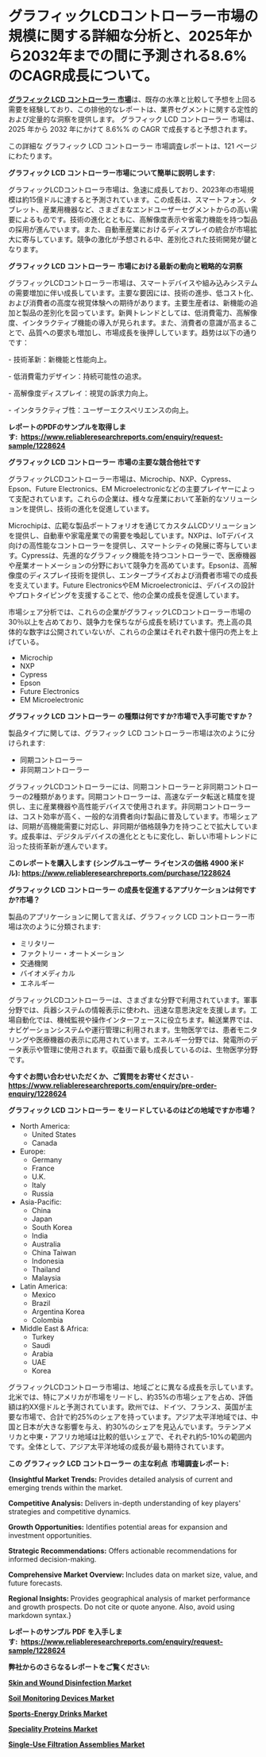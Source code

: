 <p><h1>グラフィックLCDコントローラー市場の規模に関する詳細な分析と、2025年から2032年までの間に予測される8.6%のCAGR成長について。</h1></p><p data-sourcepos="1:1-1:157"><strong><a href="https://www.reliableresearchreports.com/graphic-lcd-controller-r1228624?utm_campaign=110&utm_medium=36&utm_source=Github&utm_content=ia&utm_term=14012025&utm_id=graphic-lcd-controller">グラフィック LCD コントローラー 市場</a></strong>は、既存の水準と比較して予想を上回る需要を経験しており、この排他的なレポートは、業界セグメントに関する定性的および定量的な洞察を提供します。 グラフィック LCD コントローラー 市場は、2025 年から 2032 年にかけて 8.6%% の CAGR で成長すると予想されます。</p>
<p data-sourcepos="3:1-3:50">この詳細な グラフィック LCD コントローラー 市場調査レポートは、121 ページにわたります。</p>
<p><strong>グラフィック LCD コントローラー市場について簡単に説明します:</strong></p>
<p><p>グラフィックLCDコントローラ市場は、急速に成長しており、2023年の市場規模は約15億ドルに達すると予測されています。この成長は、スマートフォン、タブレット、産業用機器など、さまざまなエンドユーザーセグメントからの高い需要によるものです。技術の進化とともに、高解像度表示や省電力機能を持つ製品の採用が進んでいます。また、自動車産業におけるディスプレイの統合が市場拡大に寄与しています。競争の激化が予想される中、差別化された技術開発が鍵となります。</p></p>
<p><strong>グラフィック LCD コントローラー 市場における最新の動向と戦略的な洞察</strong></p>
<p><p>グラフィックLCDコントローラー市場は、スマートデバイスや組み込みシステムの需要増加に伴い成長しています。主要な要因には、技術の進歩、低コスト化、および消費者の高度な視覚体験への期待があります。主要生産者は、新機能の追加と製品の差別化を図っています。新興トレンドとしては、低消費電力、高解像度、インタラクティブ機能の導入が見られます。また、消費者の意識が高まることで、品質への要求も増加し、市場成長を後押ししています。趋势は以下の通りです：</p><p>- 技術革新：新機能と性能向上。</p><p>- 低消費電力デザイン：持続可能性の追求。</p><p>- 高解像度ディスプレイ：視覚の訴求力向上。</p><p>- インタラクティブ性：ユーザーエクスペリエンスの向上。</p></p>
<p><strong>レポートのPDFのサンプルを取得します</strong><strong>:&nbsp;&nbsp;<a href="https://www.reliableresearchreports.com/enquiry/request-sample/1228624?utm_campaign=110&utm_medium=36&utm_source=Github&utm_content=ia&utm_term=14012025&utm_id=graphic-lcd-controller">https://www.reliableresearchreports.com/enquiry/request-sample/1228624</a></strong></p>
<p><strong>グラフィック LCD コントローラー 市場の主要な競合他社です</strong></p>
<p><p>グラフィックLCDコントローラー市場は、Microchip、NXP、Cypress、Epson、Future Electronics、EM Microelectronicなどの主要プレイヤーによって支配されています。これらの企業は、様々な産業において革新的なソリューションを提供し、技術の進化を促進しています。</p><p>Microchipは、広範な製品ポートフォリオを通じてカスタムLCDソリューションを提供し、自動車や家電産業での需要を喚起しています。NXPは、IoTデバイス向けの高性能なコントローラーを提供し、スマートシティの発展に寄与しています。Cypressは、先進的なグラフィック機能を持つコントローラーで、医療機器や産業オートメーションの分野において競争力を高めています。Epsonは、高解像度のディスプレイ技術を提供し、エンタープライズおよび消費者市場での成長を支えています。Future ElectronicsやEM Microelectronicは、デバイスの設計やプロトタイピングを支援することで、他の企業の成長を促進しています。</p><p>市場シェア分析では、これらの企業がグラフィックLCDコントローラー市場の30％以上を占めており、競争力を保ちながら成長を続けています。売上高の具体的な数字は公開されていないが、これらの企業はそれぞれ数十億円の売上を上げている。</p></p>
<p><ul><li>Microchip</li><li>NXP</li><li>Cypress</li><li>Epson</li><li>Future Electronics</li><li>EM Microelectronic</li></ul></p>
<p><strong>グラフィック LCD コントローラー の種類は何ですか?市場で入手可能ですか？</strong></p>
<p>製品タイプに関しては、グラフィック LCD コントローラー市場は次のように分けられます:</p>
<p><ul><li>同期コントローラー</li><li>非同期コントローラー</li></ul></p>
<p><p>グラフィックLCDコントローラーには、同期コントローラーと非同期コントローラーの2種類があります。同期コントローラーは、高速なデータ転送と精度を提供し、主に産業機器や高性能デバイスで使用されます。非同期コントローラーは、コスト効率が高く、一般的な消費者向け製品に普及しています。市場シェアは、同期が高機能需要に対応し、非同期が価格競争力を持つことで拡大しています。成長率は、デジタルデバイスの進化とともに変化し、新しい市場トレンドに沿った技術革新が進んでいます。</p></p>
<p><strong>このレポートを購入します (シングルユーザー ライセンスの価格 4900 米ドル):&nbsp;<a href="https://www.reliableresearchreports.com/purchase/1228624?utm_campaign=110&utm_medium=36&utm_source=Github&utm_content=ia&utm_term=14012025&utm_id=graphic-lcd-controller">https://www.reliableresearchreports.com/purchase/1228624</a></strong></p>
<p><strong>グラフィック LCD コントローラー の成長を促進するアプリケーションは何ですか?市場？</strong></p>
<p>製品のアプリケーションに関して言えば、グラフィック LCD コントローラー市場は次のように分類されます:</p>
<p><ul><li>ミリタリー</li><li>ファクトリー・オートメーション</li><li>交通機関</li><li>バイオメディカル</li><li>エネルギー</li></ul></p>
<p><p>グラフィックLCDコントローラーは、さまざまな分野で利用されています。軍事分野では、兵器システムの情報表示に使われ、迅速な意思決定を支援します。工場自動化では、機械監視や操作インターフェースに役立ちます。輸送業界では、ナビゲーションシステムや運行管理に利用されます。生物医学では、患者モニタリングや医療機器の表示に応用されています。エネルギー分野では、発電所のデータ表示や管理に使用されます。収益面で最も成長しているのは、生物医学分野です。</p></p>
<p><strong>今すぐお問い合わせいただくか、ご質問をお寄せください</strong><strong>&nbsp;</strong>-<strong><a href="https://www.reliableresearchreports.com/enquiry/pre-order-enquiry/1228624?utm_campaign=110&utm_medium=36&utm_source=Github&utm_content=ia&utm_term=14012025&utm_id=graphic-lcd-controller">https://www.reliableresearchreports.com/enquiry/pre-order-enquiry/1228624</a></strong></p>
<p><strong>グラフィック LCD コントローラー をリードしているのはどの地域ですか市場？</strong></p>
<p><ul>
    <li>
        North America:
        <ul>
            <li>United States</li>
            <li>Canada</li>
        </ul>
    </li>
    <li>
        Europe:
        <ul>
            <li>Germany</li>
            <li>France</li>
            <li>U.K.</li>
            <li>Italy</li>
            <li>Russia</li>
        </ul>
    </li>
    <li>
        Asia-Pacific:
        <ul>
            <li>China</li>
            <li>Japan</li>
            <li>South Korea</li>
            <li>India</li>
            <li>Australia</li>
            <li>China Taiwan</li>
            <li>Indonesia</li>
            <li>Thailand</li>
            <li>Malaysia</li>
        </ul>
    </li>
    <li>
        Latin America:
        <ul>
            <li>Mexico</li>
            <li>Brazil</li>
            <li>Argentina Korea</li>
            <li>Colombia</li>
        </ul>
    </li>
    <li>
        Middle East & Africa:
        <ul>
            <li>Turkey</li>
            <li>Saudi</li>
            <li>Arabia</li>
            <li>UAE</li>
            <li>Korea</li>
        </ul>
    </li>
    </ul></p>
<p><p>グラフィックLCDコントローラ市場は、地域ごとに異なる成長を示しています。北米では、特にアメリカが市場をリードし、約35%の市場シェアを占め、評価額は約XX億ドルと予測されています。欧州では、ドイツ、フランス、英国が主要な市場で、合計で約25%のシェアを持っています。アジア太平洋地域では、中国と日本が大きな影響を与え、約30%のシェアを見込んでいます。ラテンアメリカと中東・アフリカ地域は比較的低いシェアで、それぞれ約5-10%の範囲内です。全体として、アジア太平洋地域の成長が最も期待されています。</p></p>
<p><strong>この グラフィック LCD コントローラー の主な利点&nbsp; 市場調査レポート:</strong></p>
<p><strong>{Insightful Market Trends:</strong> Provides detailed analysis of current and emerging trends within the market.</p>
<p><strong>Competitive Analysis:</strong> Delivers in-depth understanding of key players' strategies and competitive dynamics.</p>
<p><strong>Growth Opportunities:</strong> Identifies potential areas for expansion and investment opportunities.</p>
<p><strong>Strategic Recommendations:</strong> Offers actionable recommendations for informed decision-making.</p>
<p><strong>Comprehensive Market Overview: </strong>Includes data on market size, value, and future forecasts.</p>
<p><strong>Regional Insights: </strong>Provides geographical analysis of market performance and growth prospects. Do not cite or quote anyone. Also, avoid using markdown syntax.}</p>
<p><strong>レポートのサンプル PDF を入手します:&nbsp;</strong><strong>&nbsp;<a href="https://www.reliableresearchreports.com/enquiry/request-sample/1228624?utm_campaign=110&utm_medium=36&utm_source=Github&utm_content=ia&utm_term=14012025&utm_id=graphic-lcd-controller">https://www.reliableresearchreports.com/enquiry/request-sample/1228624</a></strong></p>
<p></p>
<p></p>
<p></p>
<p></p>
<p><strong>弊社からのさらなるレポートをご覧ください:</strong></p>
<p><strong><p><a href="https://github.com/mayabungard8092/Market-Research-Report-List-1/blob/main/skin-and-wound-disinfection-market.md?utm_campaign=110&utm_medium=36&utm_source=Github&utm_content=ia&utm_term=14012025&utm_id=graphic-lcd-controller">Skin and Wound Disinfection Market</a></p><p><a href="https://github.com/kathiestrine5ty/Market-Research-Report-List-1/blob/main/soil-monitoring-devices-market.md?utm_campaign=110&utm_medium=36&utm_source=Github&utm_content=ia&utm_term=14012025&utm_id=graphic-lcd-controller">Soil Monitoring Devices Market</a></p><p><a href="https://github.com/NarcisoFerry/Market-Research-Report-List-1/blob/main/sports-energy-drinks-market.md?utm_campaign=110&utm_medium=36&utm_source=Github&utm_content=ia&utm_term=14012025&utm_id=graphic-lcd-controller">Sports-Energy Drinks Market</a></p><p><a href="https://github.com/FosterFahey91/Market-Research-Report-List-1/blob/main/speciality-proteins-market.md?utm_campaign=110&utm_medium=36&utm_source=Github&utm_content=ia&utm_term=14012025&utm_id=graphic-lcd-controller">Speciality Proteins Market</a></p><p><a href="https://github.com/tamiaknaub6/Market-Research-Report-List-1/blob/main/single-use-filtration-assemblies-market.md?utm_campaign=110&utm_medium=36&utm_source=Github&utm_content=ia&utm_term=14012025&utm_id=graphic-lcd-controller">Single-Use Filtration Assemblies Market</a></p></strong></p>